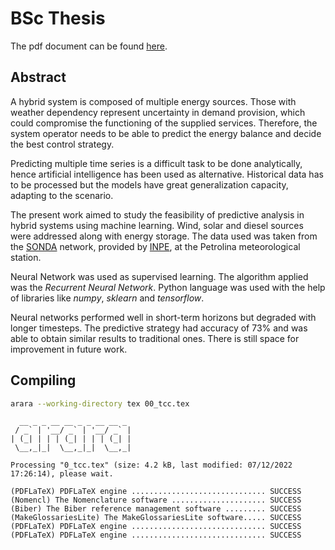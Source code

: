 # BSc Thesis

The pdf document can be found [here].

## Abstract

A hybrid system is composed of multiple energy sources. Those with weather
dependency represent uncertainty in demand provision, which could compromise the
functioning of the supplied services. Therefore, the system operator needs to be
able to predict the energy balance and decide the best control strategy.

Predicting multiple time series is a difficult task to be done analytically,
hence artificial intelligence has been used as alternative. Historical data has
to be processed but the models have great generalization capacity, adapting to
the scenario.

The present work aimed to study the feasibility of predictive analysis in hybrid
systems using machine learning. Wind, solar and diesel sources were addressed
along with energy storage. The data used was taken from the [SONDA] network,
provided by [INPE], at the Petrolina meteorological station.

Neural Network was used as supervised learning. The algorithm applied was the
_Recurrent Neural Network_. Python language was used with the help of libraries
like _numpy_, _sklearn_ and _tensorflow_.

Neural networks performed well in short-term horizons but degraded with longer
timesteps. The predictive strategy had accuracy of 73% and was able to obtain
similar results to traditional ones. There is still space for improvement in
future work.

## Compiling
```bash
arara --working-directory tex 00_tcc.tex
```
```
  __ _ _ __ __ _ _ __ __ _
 / _` | '__/ _` | '__/ _` |
| (_| | | | (_| | | | (_| |
 \__,_|_|  \__,_|_|  \__,_|

Processing "0_tcc.tex" (size: 4.2 kB, last modified: 07/12/2022
17:26:14), please wait.

(PDFLaTeX) PDFLaTeX engine .............................. SUCCESS
(Nomencl) The Nomenclature software ..................... SUCCESS
(Biber) The Biber reference management software ......... SUCCESS
(MakeGlossariesLite) The MakeGlossariesLite software..... SUCCESS
(PDFLaTeX) PDFLaTeX engine .............................. SUCCESS
(PDFLaTeX) PDFLaTeX engine .............................. SUCCESS
```
[here]: <https://github.com/leoperegrino/bsc_thesis/blob/master/tex/0_tcc.pdf>
[SONDA]: <http://sonda.ccst.inpe.br/>
[INPE]: <https://www.gov.br/inpe/pt-br>
